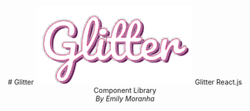 <center># Glitter
<img src="GlitterLogoHoriz.png" style="width:20rem;">
Glitter React.js Component Library<br/>
<em>By Emily Moranha</em>
</center>
